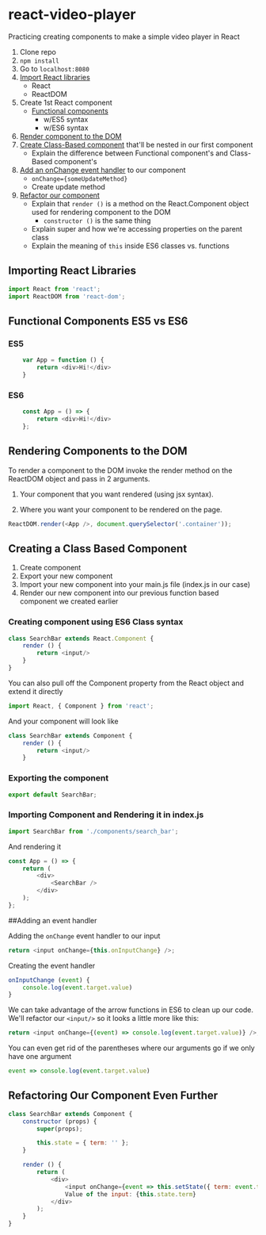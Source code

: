 # react-video-player

Practicing creating components to make a simple video player in React

1. Clone repo
2. `npm install`
4. Go to `localhost:8080`
5. [Import React libraries](#importing-react-libraries)
    * React
    * ReactDOM
6. Create 1st React component
    * [Functional components](#functional-components-es5-vs-es6)
        * w/ES5 syntax
        * w/ES6 syntax
7. [Render component to the DOM](#rendering-components-to-the-dom)
8. [Create Class-Based component](#creating-a-class-based-component) that'll be nested in our first component
    * Explain the difference between Functional component's and Class-Based component's
9. [Add an onChange event handler](#adding-an-event-handler) to our component
    * `onChange={someUpdateMethod}`
    * Create update method
10. [Refactor our component](#refactoring-our-component-even-further)
    * Explain that `render ()` is a method on the React.Component object used for rendering component to the DOM
        * `constructor ()` is the same thing
    * Explain super and how we're accessing properties on the parent class
    * Explain the meaning of `this` inside ES6 classes vs. functions

## <a name="importing-react-libraries"></a>Importing React Libraries

```javascript
import React from 'react';
import ReactDOM from 'react-dom';
```

## <a name="functional-components-es5-vs-es6"></a>Functional Components ES5 vs ES6

### ES5
```javascript
    var App = function () {
        return <div>Hi!</div>
    }
```
### ES6
```javascript
    const App = () => {
        return <div>Hi!</div>
    };
```

## <a name="rendering-components-to-the-dom"></a>Rendering Components to the DOM

To render a component to the DOM invoke the render method on the ReactDOM object and pass in 2 arguments.

1. Your component that you want rendered (using jsx syntax).

2. Where you want your component to be rendered on the page.

```javascript
ReactDOM.render(<App />, document.querySelector('.container'));
```

## <a name="creating-a-class-based-component"></a>Creating a Class Based Component

1. Create component
2. Export your new component
3. Import your new component into your main.js file (index.js in our case)
4. Render our new component into our previous function based component we created earlier

### Creating component using ES6 Class syntax
```javascript
class SearchBar extends React.Component {
    render () {
        return <input/>
    }
}
```

You can also pull off the Component property from the React object and extend it directly
```javascript
import React, { Component } from 'react';
```
And your component will look like
```javascript
class SearchBar extends Component {
    render () {
        return <input/>
    }
```

### Exporting the component
```javascript
export default SearchBar;
```

### Importing Component and Rendering it in index.js

```javascript
import SearchBar from './components/search_bar';
```
And rendering it
```javascript
const App = () => {
    return (
        <div>
            <SearchBar />
        </div>
    );
};
```

##Adding an event handler

Adding the `onChange` event handler to our input
```javascript
return <input onChange={this.onInputChange} />;
```

Creating the event handler
```javascript
onInputChange (event) {
    console.log(event.target.value)
}
```

We can take advantage of the arrow functions in ES6 to clean up our code. We'll refactor our `<input/>` so it looks a little more like this:
```javascript
return <input onChange={(event) => console.log(event.target.value)} />;
```
You can even get rid of the parentheses where our arguments go if we only have one argument
```javascript
event => console.log(event.target.value)
```

## Refactoring Our Component Even Further

```javascript
class SearchBar extends Component {
    constructor (props) {
        super(props);

        this.state = { term: '' };
    }

    render () {
        return (
            <div>
                <input onChange={event => this.setState({ term: event.target.value})} />
                Value of the input: {this.state.term}
            </div>
        );
    }
}
```